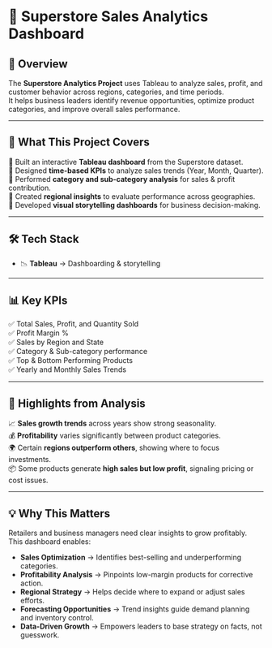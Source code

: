 # 🛒 Superstore Sales Analytics Dashboard

## 🌟 Overview
The **Superstore Analytics Project** uses Tableau to analyze sales, profit, and customer behavior across regions, categories, and time periods.  
It helps business leaders identify revenue opportunities, optimize product categories, and improve overall sales performance.

---

## 🚀 What This Project Covers
🔹 Built an interactive **Tableau dashboard** from the Superstore dataset.  
🔹 Designed **time-based KPIs** to analyze sales trends (Year, Month, Quarter).  
🔹 Performed **category and sub-category analysis** for sales & profit contribution.  
🔹 Created **regional insights** to evaluate performance across geographies.  
🔹 Developed **visual storytelling dashboards** for business decision-making.  

---

## 🛠️ Tech Stack
- 📉 **Tableau** → Dashboarding & storytelling  

---

## 📊 Key KPIs
✅ Total Sales, Profit, and Quantity Sold  
✅ Profit Margin %  
✅ Sales by Region and State  
✅ Category & Sub-category performance  
✅ Top & Bottom Performing Products  
✅ Yearly and Monthly Sales Trends  

---

## 🔎 Highlights from Analysis
📈 **Sales growth trends** across years show strong seasonality.  
💰 **Profitability** varies significantly between product categories.  
🌍 Certain **regions outperform others**, showing where to focus investments.  
📦 Some products generate **high sales but low profit**, signaling pricing or cost issues.  

---

## 💡 Why This Matters
Retailers and business managers need clear insights to grow profitably.  
This dashboard enables:  

- **Sales Optimization** → Identifies best-selling and underperforming categories.  
- **Profitability Analysis** → Pinpoints low-margin products for corrective action.  
- **Regional Strategy** → Helps decide where to expand or adjust sales efforts.  
- **Forecasting Opportunities** → Trend insights guide demand planning and inventory control.  
- **Data-Driven Growth** → Empowers leaders to base strategy on facts, not guesswork.  
